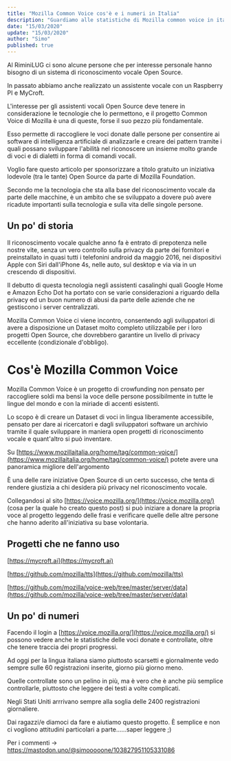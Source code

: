 ```yaml
---
title: "Mozilla Common Voice cos'è e i numeri in Italia"
description: "Guardiamo alle statistiche di Mozilla common voice in italia, la piattaforma che è il futuro open del riconoscimento vocale."
date: "15/03/2020"
update: "15/03/2020"
author: "Simo"
published: true
---
```


Al RiminiLUG ci sono alcune persone che per interesse personale hanno bisogno di un sistema di riconoscimento vocale Open Source.

In passato abbiamo anche realizzato un assistente vocale con un Raspberry PI e MyCroft.

L'interesse per gli assistenti vocali Open Source deve tenere in considerazione le tecnologie che lo permettono, e il progetto Common Voice di Mozilla è una di queste, forse il suo pezzo più fondamentale.

Esso permette di raccogliere le voci donate dalle persone per consentire ai software di intelligenza artificiale di analizzarle e creare dei pattern tramite i quali possano sviluppare l'abilità nel riconoscere un insieme molto grande di voci e di dialetti in forma di comandi vocali.

Voglio fare questo articolo per sponsorizzare a titolo gratuito un iniziativa lodevole (tra le tante) Open Source da parte di Mozilla Foundation.

Secondo me la tecnologia che sta alla base del riconoscimento vocale da parte delle macchine, è un ambito che se sviluppato a dovere può avere ricadute importanti sulla tecnologia e sulla vita delle singole persone.

## Un po' di storia

Il riconoscimento vocale qualche anno fa è entrato di prepotenza nelle nostre vite, senza un vero controllo sulla privacy da parte dei fornitori e preinstallato in quasi tutti i telefonini android da maggio 2016, nei dispositivi Apple con Siri dall'iPhone 4s, nelle auto, sul desktop e via via in un crescendo di dispositivi.

Il debutto di questa tecnologia negli assistenti casalinghi quali Google Home e Amazon Echo Dot ha portato con se varie considerazioni a riguardo della privacy ed un buon numero di abusi da parte delle aziende che ne gestiscono i server centralizzati.

Mozilla Common Voice ci viene incontro, consentendo agli sviluppatori di avere a disposizione un Dataset molto completo utilizzabile per i loro progetti Open Source, che dovrebbero garantire un livello di privacy eccellente (condizionale d'obbligo).

# Cos'è Mozilla Common Voice

Mozilla Common Voice è un progetto di crowfunding non pensato per raccogliere soldi ma bensì la voce delle persone possibilmente in tutte le lingue del mondo e con la miriade di accenti esistenti.

Lo scopo è di creare un Dataset di voci in lingua liberamente accessibile, pensato per dare ai ricercatori e dagli sviluppatori software un archivio tramite il quale sviluppare in maniera open progetti di riconoscimento vocale e quant'altro si può inventare.

Su [https://www.mozillaitalia.org/home/tag/common-voice/](https://www.mozillaitalia.org/home/tag/common-voice/) potete avere una panoramica migliore dell'argomento

È una delle rare iniziative Open Source di un certo successo, che tenta di rendere giustizia a chi desidera più privacy nel riconoscimento vocale.

Collegandosi al sito [https://voice.mozilla.org/](https://voice.mozilla.org/) (cosa per la quale ho creato questo post) si può iniziare a donare la propria voce al progetto leggendo delle frasi e verificare quelle delle altre persone che hanno aderito all'iniziativa su base volontaria.

## Progetti che ne fanno uso

[https://mycroft.ai](https://mycroft.ai)

[https://github.com/mozilla/tts](https://github.com/mozilla/tts)

[https://github.com/mozilla/voice-web/tree/master/server/data](https://github.com/mozilla/voice-web/tree/master/server/data)

## Un po' di numeri

Facendo il login a [https://voice.mozilla.org/](https://voice.mozilla.org/) si possono vedere anche le statistiche delle voci donate e controllate, oltre che tenere traccia dei propri progressi.

Ad oggi per la lingua italiana siamo piuttosto scarsetti e giornalmente vedo sempre sulle 60 registrazioni inserite, giorno più giorno meno.

Quelle controllate sono un pelino in più, ma è vero che è anche più semplice controllarle, piuttosto che leggere dei testi a volte complicati.

Negli Stati Uniti arrrivano sempre alla soglia delle 2400 registrazioni giornaliere.

Dai ragazzi/e diamoci da fare e aiutiamo questo progetto. È semplice e non ci vogliono attitudini particolari a parte......saper leggere ;)

Per i commenti -> https://mastodon.uno/@simooooone/103827951105331086
